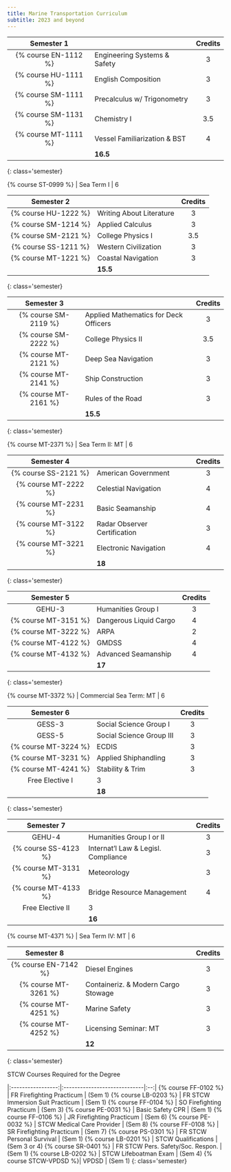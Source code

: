 ```yaml
---
title: Marine Transportation Curriculum
subtitle: 2023 and beyond
---
```

Semester 1  | | Credits
|:-----------------:|:-----------------------------|:--:|
{% course EN-1112 %} | Engineering Systems & Safety | 3
{% course HU-1111 %} | English Composition | 3
{% course SM-1111 %} | Precalculus w/ Trigonometry | 3
{% course SM-1131 %} | Chemistry I | 3.5
{% course MT-1111 %} | Vessel Familiarization & BST | 4
| |  **16.5** |
{: class='semester}

{% course ST-0999 %} | Sea Term I | 6

Semester 2  | | Credits
|:-----------------:|:-----------------------------|:--:|
{% course HU-1222 %} | Writing About Literature | 3
{% course SM-1214 %} | Applied Calculus | 3
{% course SM-2121 %} | College Physics I | 3.5
{% course SS-1211 %} | Western Civilization | 3
{% course MT-1221 %} | Coastal Navigation | 3
| |  **15.5** |
{: class='semester}

Semester 3  | | Credits
|:-----------------:|:-----------------------------|:--:|
{% course SM-2119 %} | Applied Mathematics for Deck Officers | 3
{% course SM-2222 %} | College Physics II | 3.5
{% course MT-2121 %} | Deep Sea Navigation | 3
{% course MT-2141 %} | Ship Construction | 3
{% course MT-2161 %} | Rules of the Road | 3
| |  **15.5** |
{: class='semester}

{% course MT-2371 %} | Sea Term II: MT | 6

Semester 4  | | Credits
|:-----------------:|:-----------------------------|:--:|
{% course SS-2121 %} | American Government | 3
{% course MT-2222 %} | Celestial Navigation | 4
{% course MT-2231 %} | Basic Seamanship | 4
{% course MT-3122 %} | Radar Observer Certification | 3
{% course MT-3221 %} | Electronic Navigation | 4
| |  **18** |
{: class='semester} 

Semester 5  | | Credits
|:-----------------:|:-----------------------------|:--:|
GEHU-3 | Humanities Group I | 3
{% course MT-3151 %} | Dangerous Liquid Cargo | 4
{% course MT-3222 %} | ARPA | 2
{% course MT-4122 %} | GMDSS | 4
{% course MT-4132 %} | Advanced Seamanship | 4
| |  **17** |
{: class='semester}

{% course MT-3372 %} | Commercial Sea Term: MT | 6


Semester 6  | | Credits
|:-----------------:|:-----------------------------|:--:|
GESS-3 | Social Science Group I | 3
GESS-5 | Social Science Group III | 3
{% course MT-3224 %} | ECDIS | 3
{% course MT-3231 %} | Applied Shiphandling | 3
{% course MT-4241 %} | Stability & Trim | 3
| Free Elective I  | 3
| |  **18** |
{: class='semester}

Semester 7  | | Credits
|:-----------------:|:-----------------------------|:--:|
GEHU-4 | Humanities Group I or II | 3
{% course SS-4123 %} | Internat’l Law & Legisl. Compliance | 3
{% course MT-3131 %} | Meteorology | 3
{% course MT-4133 %} | Bridge Resource Management | 4
|  Free Elective II  |  3
| |  **16** |

{% course MT-4371 %} | Sea Term IV: MT | 6

Semester 8  | | Credits
|:-----------------:|:-----------------------------|:--:|
{% course EN-7142 %} | Diesel Engines | 3
{% course MT-3261 %} | Containeriz. & Modern Cargo Stowage | 3
{% course MT-4251 %} | Marine Safety | 3
{% course MT-4252 %} | Licensing Seminar: MT | 3
| |  **12** |
{: class='semester}

STCW Courses Required for the Degree

|:-----------------:|:-----------------------------|:--:|
{% course FF-0102 %} | FR Firefighting Practicum  | (Sem 1) 
{% course LB-0203 %} | FR STCW Immersion Suit Practicum  | (Sem 1)
{% course FF-0104 %} | SO Firefighting Practicum  | (Sem 3) 
{% course PE-0031 %} | Basic Safety CPR  | (Sem 1)
{% course FF-0106 %} | JR Firefighting Practicum  | (Sem 6) 
{% course PE-0032 %} | STCW Medical Care Provider  | (Sem 8)
{% course FF-0108 %} | SR Firefighting Practicum  | (Sem 7) 
{% course PS-0301 %} | FR STCW Personal Survival  | (Sem 1)
{% course LB-0201 %} | STCW Qualifications  | (Sem 3 or 4) 
{% course SR-0401 %} | FR STCW Pers. Safety/Soc. Respon.  | (Sem 1)
{% course LB-0202 %} | STCW Lifeboatman Exam  | (Sem 4) 
{% course STCW-VPDSD %}| VPDSD  | (Sem 1)
{: class='semester}

